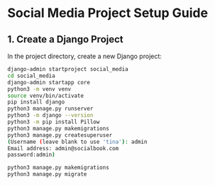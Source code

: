 # Social Media Project Setup Guide

## 1. Create a Django Project

In the project directory, create a new Django project:

```bash
django-admin startproject social_media
cd social_media
django-admin startapp core
python3 -m venv venv
source venv/bin/activate
pip install django
python3 manage.py runserver
python3 -m django --version
python3 -m pip install Pillow
python3 manage.py makemigrations
python3 manage.py createsuperuser
(Username (leave blank to use 'tina'): admin
Email address: admin@socialbook.com
password:admin)

python3 manage.py makemigrations
python3 manage.py migrate
```
